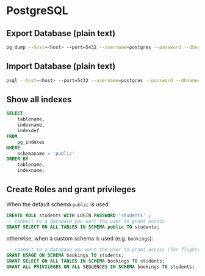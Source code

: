 # PostgreSQL
## Export Database (plain text)

```bash
pg_dump --host=<host> --port=5432 --username=postgres --password --dbname=<db-name> > dump.sql
```

## Import Database (plain text)

```bash
psql --host=<host> --port=5432 --username=postgres --password --dbname=<db-name> < dump.sql
```


## Show all indexes
 
```sql
SELECT
    tablename,
    indexname,
    indexdef
FROM
    pg_indexes
WHERE
    schemaname = 'public'
ORDER BY
    tablename,
    indexname;
```


## Create Roles and grant privileges

When the default schema `public` is used:
```sql
CREATE ROLE students WITH LOGIN PASSWORD 'students' ;
-- connect to a database you want the user to grant access
GRANT SELECT ON ALL TABLES IN SCHEMA public TO students;
```

otherwise, when a custom schema is used (e.g. `bookings`):

```sql
-- connect to a database you want the user to grant access (for flights db)
GRANT USAGE ON SCHEMA bookings TO students;
GRANT SELECT ON ALL TABLES IN SCHEMA bookings TO students;
GRANT ALL PRIVILEGES ON ALL SEQUENCES IN SCHEMA bookings TO students;
```